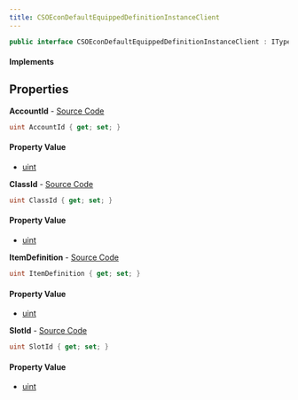 ```yaml
---
title: CSOEconDefaultEquippedDefinitionInstanceClient
---
```


```csharp
public interface CSOEconDefaultEquippedDefinitionInstanceClient : ITypedProtobuf<CSOEconDefaultEquippedDefinitionInstanceClient>, INativeHandle
```

#### Implements

## Properties

**AccountId** - [Source Code](https://github.com/swiftly-solution/swiftlys2/blob/master/managed/src/SwiftlyS2.Generated/Protobufs/Interfaces/CSOEconDefaultEquippedDefinitionInstanceClient.cs#L13)

```csharp
uint AccountId { get; set; }
```

#### Property Value

- [uint](https://learn.microsoft.com/dotnet/api/system.uint32)

**ClassId** - [Source Code](https://github.com/swiftly-solution/swiftlys2/blob/master/managed/src/SwiftlyS2.Generated/Protobufs/Interfaces/CSOEconDefaultEquippedDefinitionInstanceClient.cs#L19)

```csharp
uint ClassId { get; set; }
```

#### Property Value

- [uint](https://learn.microsoft.com/dotnet/api/system.uint32)

**ItemDefinition** - [Source Code](https://github.com/swiftly-solution/swiftlys2/blob/master/managed/src/SwiftlyS2.Generated/Protobufs/Interfaces/CSOEconDefaultEquippedDefinitionInstanceClient.cs#L16)

```csharp
uint ItemDefinition { get; set; }
```

#### Property Value

- [uint](https://learn.microsoft.com/dotnet/api/system.uint32)

**SlotId** - [Source Code](https://github.com/swiftly-solution/swiftlys2/blob/master/managed/src/SwiftlyS2.Generated/Protobufs/Interfaces/CSOEconDefaultEquippedDefinitionInstanceClient.cs#L22)

```csharp
uint SlotId { get; set; }
```

#### Property Value

- [uint](https://learn.microsoft.com/dotnet/api/system.uint32)

